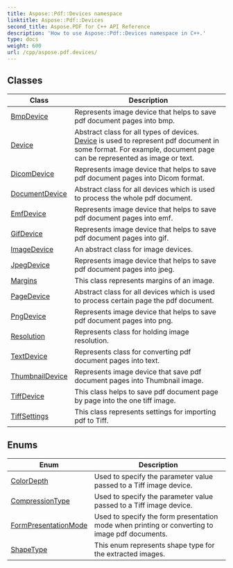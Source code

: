 ```yaml
---
title: Aspose::Pdf::Devices namespace
linktitle: Aspose::Pdf::Devices
second_title: Aspose.PDF for C++ API Reference
description: 'How to use Aspose::Pdf::Devices namespace in C++.'
type: docs
weight: 600
url: /cpp/aspose.pdf.devices/
---
```




## Classes

| Class | Description |
| --- | --- |
| [BmpDevice](./bmpdevice/) | Represents image device that helps to save pdf document pages into bmp. |
| [Device](./device/) | Abstract class for all types of devices. [Device](./device/) is used to represent pdf document in some format. For example, document page can be represented as image or text. |
| [DicomDevice](./dicomdevice/) | Represents image device that helps to save pdf document pages into Dicom format. |
| [DocumentDevice](./documentdevice/) | Abstract class for all devices which is used to process the whole pdf document. |
| [EmfDevice](./emfdevice/) | Represents image device that helps to save pdf document pages into emf. |
| [GifDevice](./gifdevice/) | Represents image device that helps to save pdf document pages into gif. |
| [ImageDevice](./imagedevice/) | An abstract class for image devices. |
| [JpegDevice](./jpegdevice/) | Represents image device that helps to save pdf document pages into jpeg. |
| [Margins](./margins/) | This class represents margins of an image. |
| [PageDevice](./pagedevice/) | Abstract class for all devices which is used to process certain page the pdf document. |
| [PngDevice](./pngdevice/) | Represents image device that helps to save pdf document pages into png. |
| [Resolution](./resolution/) | Represents class for holding image resolution. |
| [TextDevice](./textdevice/) | Represents class for converting pdf document pages into text. |
| [ThumbnailDevice](./thumbnaildevice/) | Represents image device that save pdf document pages into Thumbnail image. |
| [TiffDevice](./tiffdevice/) | This class helps to save pdf document page by page into the one tiff image. |
| [TiffSettings](./tiffsettings/) | This class represents settings for importing pdf to Tiff. |
## Enums

| Enum | Description |
| --- | --- |
| [ColorDepth](./colordepth/) | Used to specify the parameter value passed to a Tiff image device. |
| [CompressionType](./compressiontype/) | Used to specify the parameter value passed to a Tiff image device. |
| [FormPresentationMode](./formpresentationmode/) | Used to specify the form presentation mode when printing or converting to image pdf documents. |
| [ShapeType](./shapetype/) | This enum represents shape type for the extracted images. |

